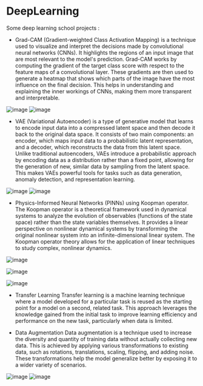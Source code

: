 # DeepLearning
Some deep learning school projects :

- Grad-CAM (Gradient-weighted Class Activation Mapping) is a technique used to visualize and interpret the decisions made by convolutional neural networks (CNNs). It highlights the regions of an input image that are most relevant to the model's prediction. Grad-CAM works by computing the gradient of the target class score with respect to the feature maps of a convolutional layer. These gradients are then used to generate a heatmap that shows which parts of the image have the most influence on the final decision. This helps in understanding and explaining the inner workings of CNNs, making them more transparent and interpretable.

![image](https://github.com/MOMOJordan/DeepLearning/assets/86100448/c1ff92af-80a9-4d39-9a0f-7d45d4bcdd06)
![image](https://github.com/MOMOJordan/DeepLearning/assets/86100448/44307195-1877-48fd-9f17-d997006011d7)

-  VAE (Variational Autoencoder)  is a type of generative model that learns to encode input data into a compressed latent space and then decode it back to the original data space. It consists of two main components: an encoder, which maps input data to a probabilistic latent representation, and a decoder, which reconstructs the data from this latent space. Unlike traditional autoencoders, VAEs introduce a probabilistic approach by encoding data as a distribution rather than a fixed point, allowing for the generation of new, similar data by sampling from the latent space. This makes VAEs powerful tools for tasks such as data generation, anomaly detection, and representation learning.

![image](https://github.com/MOMOJordan/DeepLearning/assets/86100448/4e97323b-76c6-4c86-b0b3-4742a95893ee)
![image](https://github.com/MOMOJordan/DeepLearning/assets/86100448/78069c0b-6a25-4a07-a5d4-e0e00716e1af)

- Physics-Informed Neural Networks (PINNs) using Koopman operator. The Koopman operator is a theoretical framework used in dynamical systems to analyze the evolution of observables (functions of the state space) rather than the state variables themselves. It provides a linear perspective on nonlinear dynamical systems by transforming the original nonlinear system into an infinite-dimensional linear system. The Koopman operator theory allows for the application of linear techniques to study complex, nonlinear dynamics.

 ![image](https://github.com/MOMOJordan/DeepLearning/assets/86100448/de331d22-8fc0-4b9e-a001-6221d328a6cb)
 
 ![image](https://github.com/MOMOJordan/DeepLearning/assets/86100448/f7b98869-5e0a-47a1-92d3-10b7bb3c35d6)
 
 ![image](https://github.com/MOMOJordan/DeepLearning/assets/86100448/4aca575f-69c4-4282-9ba0-43a956f1d1c0)

- Transfer Learning
Transfer learning is a machine learning technique where a model developed for a particular task is reused as the starting point for a model on a second, related task. This approach leverages the knowledge gained from the initial task to improve learning efficiency and performance on the new task, particularly when data is limited. 

- Data Augmentation
Data augmentation is a technique used to increase the diversity and quantity of training data without actually collecting new data. This is achieved by applying various transformations to existing data, such as rotations, translations, scaling, flipping, and adding noise. These transformations help the model generalize better by exposing it to a wider variety of scenarios.

![image](https://github.com/MOMOJordan/DeepLearning/assets/86100448/74b4a0e4-2b51-4f29-b476-97874378a926)
![image](https://github.com/MOMOJordan/DeepLearning/assets/86100448/398040ae-2002-4164-875c-999525f0d891)



